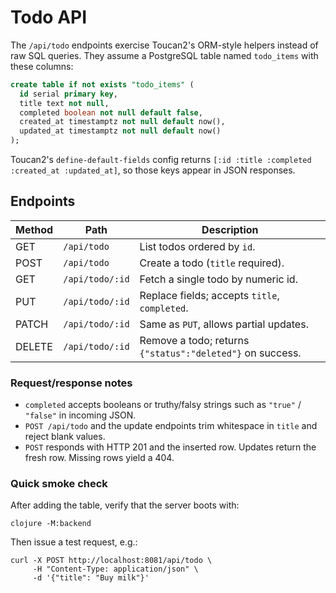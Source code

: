 # Todo API

The `/api/todo` endpoints exercise Toucan2's ORM-style helpers instead of raw SQL queries. They assume a PostgreSQL table named `todo_items` with these columns:

```sql
create table if not exists "todo_items" (
  id serial primary key,
  title text not null,
  completed boolean not null default false,
  created_at timestamptz not null default now(),
  updated_at timestamptz not null default now()
);
```

Toucan2's `define-default-fields` config returns `[:id :title :completed :created_at :updated_at]`, so those keys appear in JSON responses.

## Endpoints

| Method | Path              | Description                              |
|--------|-------------------|------------------------------------------|
| GET    | `/api/todo`       | List todos ordered by `id`.              |
| POST   | `/api/todo`       | Create a todo (`title` required).        |
| GET    | `/api/todo/:id`   | Fetch a single todo by numeric id.       |
| PUT    | `/api/todo/:id`   | Replace fields; accepts `title`, `completed`. |
| PATCH  | `/api/todo/:id`   | Same as `PUT`, allows partial updates.   |
| DELETE | `/api/todo/:id`   | Remove a todo; returns `{"status":"deleted"}` on success. |

### Request/response notes

- `completed` accepts booleans or truthy/falsy strings such as `"true"` / `"false"` in incoming JSON.
- `POST /api/todo` and the update endpoints trim whitespace in `title` and reject blank values.
- `POST` responds with HTTP 201 and the inserted row. Updates return the fresh row. Missing rows yield a 404.

### Quick smoke check

After adding the table, verify that the server boots with:

```
clojure -M:backend
```

Then issue a test request, e.g.:

```
curl -X POST http://localhost:8081/api/todo \
     -H "Content-Type: application/json" \
     -d '{"title": "Buy milk"}'
```
